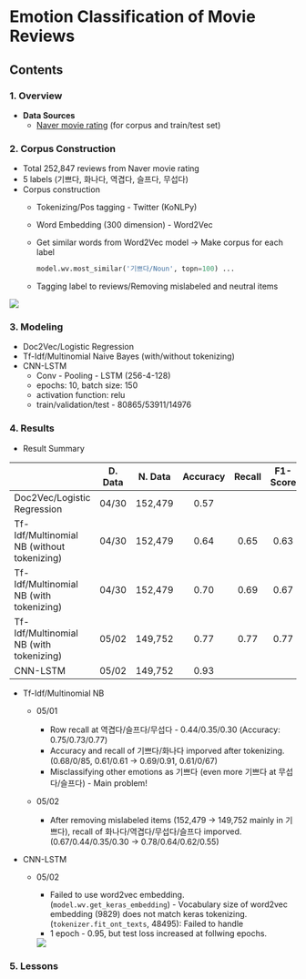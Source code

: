 # Emotion Classification of Movie Reviews 

## Contents

### 1. Overview

- **Data Sources**
  - [Naver movie rating](https://movie.naver.com/movie/point/af/list.nhn) (for corpus and train/test set)

### 2. Corpus Construction

- Total 252,847 reviews from Naver movie rating
- 5 labels (기쁘다, 화나다, 역겹다, 슬프다, 무섭다)
- Corpus construction
  - Tokenizing/Pos tagging -  Twitter (KoNLPy)

  - Word Embedding (300 dimension)  - Word2Vec

  - Get similar words from Word2Vec model → Make corpus for each label

    ```python
    model.wv.most_similar('기쁘다/Noun', topn=100) ...
    ```

  - Tagging label to reviews/Removing mislabeled and neutral items

<img src="https://i.imgur.com/sRYPYXz.jpg">

### 3. Modeling

- Doc2Vec/Logistic Regression
- Tf-Idf/Multinomial Naive Bayes (with/without tokenizing)
- CNN-LSTM
  - Conv - Pooling - LSTM (256-4-128)
  - epochs: 10, batch size: 150
  - activation function: relu
  - train/validation/test - 80865/53911/14976

### 4. Results

- Result Summary

|                                            | D. Data | N. Data | Accuracy | Recall | F1-Score |
| ------------------------------------------ | :-----: | :-----: | :------: | :----: | :------: |
| Doc2Vec/Logistic Regression                |  04/30  | 152,479 |   0.57   |        |          |
| Tf-Idf/Multinomial NB (without tokenizing) |  04/30  | 152,479 |   0.64   |  0.65  |   0.63   |
| Tf-Idf/Multinomial NB (with tokenizing)    |  04/30  | 152,479 |   0.70   |  0.69  |   0.67   |
| Tf-Idf/Multinomial NB (with tokenizing)    |  05/02  | 149,752 |   0.77   |  0.77  |   0.77   |
| CNN-LSTM                                   |  05/02  | 149,752 |   0.93   |        |          |

- Tf-Idf/Multinomial NB
  - 05/01
    - Row recall at 역겹다/슬프다/무섭다 - 0.44/0.35/0.30 (Accuracy: 0.75/0.73/0.77)
    - Accuracy and recall of 기쁘다/화나다 imporved after tokenizing. (0.68/0/85, 0.61/0.61 → 0.69/0.91, 0.61/0/67)
    - Misclassifying other emotions as 기쁘다 (even more 기쁘다 at 무섭다/슬프다) - Main problem! 

  - 05/02
    - After removing mislabeled items (152,479 → 149,752 mainly in 기쁘다), recall of 화나다/역겹다/무섭다/슬프다 imporved. (0.67/0.44/0.35/0.30 → 0.78/0.64/0.62/0.55)

- CNN-LSTM

  - 05/02

    - Failed to use word2vec embedding. (`model.wv.get_keras_embedding`) - Vocabulary size of word2vec embedding (9829) does not match keras tokenizing. (`tokenizer.fit_ont_texts`, 48495): Failed to handle
    - 1 epoch -  0.95, but test loss increased at follwing epochs.

    <img src="https://i.imgur.com/ow3SeFb.png">

### 5. Lessons



